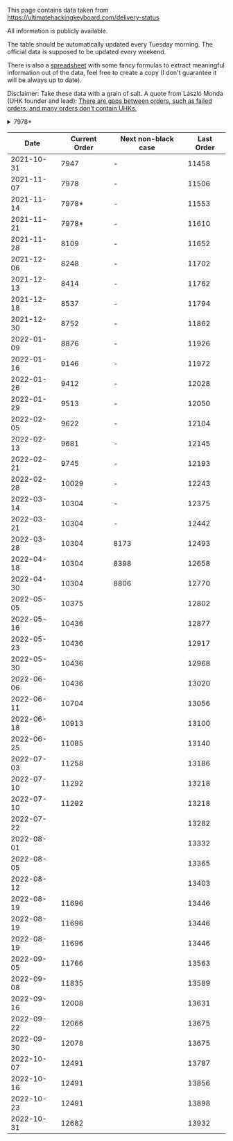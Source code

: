 This page contains data taken from https://ultimatehackingkeyboard.com/delivery-status

All information is publicly available.

The table should be automatically updated every Tuesday morning. The official data is supposed to be updated every weekend.

There is also a [spreadsheet](https://docs.google.com/spreadsheets/d/1TrMIMHJFUPoelNd_YxDkdQL5lmC6HUIZ0TzejsYvMMs/edit?usp=sharing) with some fancy formulas to extract meaningful information out of the data, feel free to create a copy (I don't guarantee it will be always up to date).

Disclaimer: Take these data with a grain of salt. A quote from László Monda (UHK founder and lead): [There are gaps between orders, such as failed orders, and many orders don't contain UHKs.](https://ultimatehackingkeyboard.com/blog/2021/10/31/production-progress-spare-parts-bonanza-new-agent-release#comment-129602)

<details>
<summary>7978*</summary>

The starting #7978 order id, which contains a palm rest, has been unchanged for a week, which may make some think that we're not making progress. In reality, we keep shipping UHKs. We found that some screws that fixate the palm rest to the UHK weren't sufficiently reliable, so we've redesigned them, and we're CNC'ing new screws these days. This isn't a major hassle, but it blocks palm rest orders for some days. The shipment of orders containing palm rests is expected to resume around 2021-11-22.

</details>

Date | Current Order | Next non-black case | Last Order
--- | --- | --- | --- 
2021-10-31 | 7947 | - | 11458
2021-11-07 | 7978 | - | 11506
2021-11-14 | 7978* | - | 11553
2021-11-21 | 7978* | - | 11610
2021-11-28 | 8109 | - | 11652
2021-12-06 | 8248 | - | 11702
2021-12-13 | 8414 | - | 11762
2021-12-18 | 8537 | - | 11794
2021-12-30 | 8752 | - | 11862
2022-01-09 | 8876 | - | 11926
2022-01-16 | 9146 | - | 11972
2022-01-26 | 9412 | - | 12028
2022-01-29 | 9513 | - | 12050
2022-02-05 | 9622 | - | 12104
2022-02-13 | 9681 | - | 12145
2022-02-21 | 9745 | - | 12193
2022-02-28 | 10029 | - | 12243
2022-03-14 | 10304 | - | 12375
2022-03-21 | 10304 | - | 12442
2022-03-28 | 10304 | 8173 | 12493
2022-04-18 | 10304 | 8398 | 12658
2022-04-30 | 10304 | 8806 | 12770
2022-05-05 | 10375 |  | 12802
2022-05-16 | 10436 |  | 12877
2022-05-23 | 10436 |  | 12917
2022-05-30 | 10436 |  | 12968
2022-06-06 | 10436 |  | 13020
2022-06-11 | 10704 |  | 13056
2022-06-18 | 10913 |  | 13100
2022-06-25 | 11085 |  | 13140
2022-07-03 | 11258 |  | 13186
2022-07-10 | 11292 |  | 13218
2022-07-10 | 11292 |  | 13218
2022-07-22 |  |  | 13282
2022-08-01 |  |  | 13332
2022-08-05 |  |  | 13365
2022-08-12 |  |  | 13403
2022-08-19 | 11696 |  | 13446
2022-08-19 | 11696 |  | 13446
2022-08-19 | 11696 |  | 13446
2022-09-05 | 11766 |  | 13563
2022-09-08 | 11835 |  | 13589
2022-09-16 | 12008 |  | 13631
2022-09-22 | 12066 |  | 13675
2022-09-30 | 12078 |  | 13675
2022-10-07 | 12491 |  | 13787
2022-10-16 | 12491 |  | 13856
2022-10-23 | 12491 |  | 13898
2022-10-31 | 12682 |  | 13932
